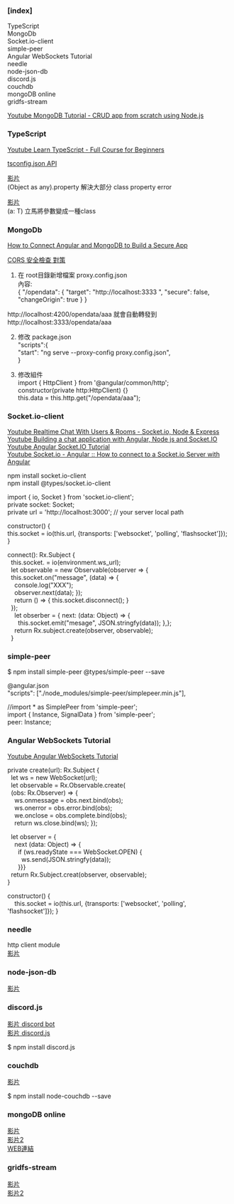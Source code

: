 
### [index]  
TypeScript  
MongoDb  
Socket.io-client    
simple-peer  
Angular WebSockets Tutorial   
needle  
node-json-db  
discord.js  
couchdb  
mongoDB online  
gridfs-stream  
  
  
[Youtube MongoDB Tutorial - CRUD app from scratch using Node.js](https://www.youtube.com/watch?v=CyTWPr_WwdI&ab_channel=freeCodeCamp.org)  


### TypeScript  

[Youtube Learn TypeScript - Full Course for Beginners](https://www.youtube.com/watch?v=gp5H0Vw39yw&ab_channel=freeCodeCamp.org)  

[tsconfig.json API](https://www.tslang.cn/docs/handbook/tsconfig-json.html)  

[影片](https://youtu.be/gp5H0Vw39yw?t=3265)  
(Object as any).property  解決大部分 class property error  

[影片](https://youtu.be/gp5H0Vw39yw?t=4430)  
<T extends object> (a: T) 立馬將參數變成一種class  

   



### MongoDb  

[How to Connect Angular and MongoDB to Build a Secure App](https://developer.okta.com/blog/2019/09/11/angular-mongodb)  

[CORS 安全檢查 對策](https://blog.miniasp.com/post/2017/02/05/Setup-proxy-to-backend-in-Angular-CLI)  
1. 在 root目錄新增檔案 proxy.config.json  
內容:  
{
    "/opendata": {
      "target": "http://localhost:3333 ",
      "secure": false,
      "changeOrigin": true
    }
  }
  
http://localhost:4200/opendata/aaa 就會自動轉發到  http://localhost:3333/opendata/aaa  

2. 修改 package.json  
 "scripts":{  
   "start": "ng serve --proxy-config proxy.config.json",  
 }
 
 3. 修改組件  
  import { HttpClient } from '@angular/common/http';  
  constructor(private http:HttpClient) {}  
  this.data = this.http.get("/opendata/aaa");  



### Socket.io-client  
[Youtube Realtime Chat With Users & Rooms - Socket.io, Node & Express](https://www.youtube.com/watch?v=jD7FnbI76Hg&list=PLillGF-RfqbZ2ybcoD2OaabW2P7Ws8CWu&index=29)    
[Youtube Building a chat application with Angular, Node js and Socket.IO](https://www.youtube.com/watch?v=h39ZhR7PUts&t=1826s&ab_channel=TheSwagCoder)  
[Youtube Angular Socket.IO Tutorial](https://www.youtube.com/watch?v=n7OKfVwClE4&ab_channel=TutorialEdge)  
[Youtube Socket.io - Angular :: How to connect to a Socket.io Server with Angular](https://youtu.be/66T2A2dvplY?t=123)  
   

npm install socket.io-client  
npm install @types/socket.io-client  

import { io, Socket } from 'socket.io-client';  
private socket: Socket;  
  private url = 'http://localhost:3000'; // your server local path  

  constructor() {   
    this.socket = io(this.url, {transports: ['websocket', 'polling', 'flashsocket']});  
  }  
  
  

connect(): Rx.Subject<MessageEvent> {  
&nbsp; this.socket. = io(environment.ws_url);    
&nbsp; let observable = new Observable(observer => {    
&nbsp; this.socket.on("message", (data) => {   
&nbsp; &nbsp; console.log("XXX");    
&nbsp; &nbsp; observer.next(data); });  
&nbsp; &nbsp; return () => { this.socket.disconnect();  }  
&nbsp; });  
&nbsp; &nbsp; let obserber = { next: (data: Object) => {  
&nbsp; &nbsp; &nbsp; this.socket.emit("mesage", JSON.stringfy(data));  },};  
&nbsp; &nbsp; return Rx.subject.create(observer, observable);  
&nbsp; }

### simple-peer  
$ npm install simple-peer @types/simple-peer --save  

@angular.json  
"scripts": ["./node_modules/simple-peer/simplepeer.min.js"],  

//import * as SimplePeer from 'simple-peer';  
import { Instance, SignalData } from 'simple-peer';  
peer: Instance;  

### Angular WebSockets Tutorial  
[Youtube Angular WebSockets Tutorial](https://youtu.be/8CNVYWiR5fg?list=PLzUGFf4GhXBLlWgVXafxrXRQWhGQr2lKQ&t=49)  

private create(url): Rx.Subject<MessageEvent> {  
&nbsp; let ws = new WebSocket(url);  
&nbsp; let observable = Rx.Observable.create(  
&nbsp; (obs: Rx.Observer<MessageEvent>) => {  
&nbsp; &nbsp; ws.onmessage = obs.next.bind(obs);  
&nbsp; &nbsp; ws.onerror = obs.error.bind(obs);  
&nbsp; &nbsp; we.onclose = obs.complete.bind(obs);  
&nbsp; &nbsp; return ws.close.bind(ws); });  

&nbsp; let observer = {  
&nbsp; &nbsp; next (data: Object) => {  
&nbsp; &nbsp; &nbsp; if (ws.readyState === WebSocket.OPEN) {  
&nbsp; &nbsp; &nbsp; &nbsp; ws.send(JSON.stringfy(data));  
&nbsp; &nbsp; &nbsp; }}}  
&nbsp; return Rx.Subject.creat(observer, observable);  
}

constructor() {  
&nbsp; &nbsp; this.socket = io(this.url, {transports: ['websocket', 'polling', 'flashsocket']});
}  


###  needle  

http client module  
[影片](https://youtu.be/PjjjhGW4ceM?list=PLillGF-RfqbZ2ybcoD2OaabW2P7Ws8CWu&t=648)  


### node-json-db
   
[影片](https://youtu.be/KQya9i6czhM?list=PLillGF-RfqbZ2ybcoD2OaabW2P7Ws8CWu&t=414)  


### discord.js  

[影片 discord bot](https://youtu.be/BmKXBVdEV0g?&ab_channel=TraversyMedia&t=316)  
[影片 discord.js](https://youtu.be/BmKXBVdEV0g?&ab_channel=TraversyMedia&t=704) 

$ npm install discord.js  


### couchdb  

[影片](https://youtu.be/R6LUMXrAoCE?list=PLillGF-RfqbZ2ybcoD2OaabW2P7Ws8CWu&t=368)  

$ npm install node-couchdb --save  



### mongoDB online  

[影片](https://youtu.be/3f5Q9wDePzY?list=PLillGF-RfqbZ2ybcoD2OaabW2P7Ws8CWu&t=281)  
[影片2](https://youtu.be/3f5Q9wDePzY?list=PLillGF-RfqbZ2ybcoD2OaabW2P7Ws8CWu&t=1160)  
[WEB連結](https://mlab.com/welcome/)  


### gridfs-stream  

[影片](https://youtu.be/3f5Q9wDePzY?list=PLillGF-RfqbZ2ybcoD2OaabW2P7Ws8CWu&t=444)  
[影片2](https://youtu.be/3f5Q9wDePzY?list=PLillGF-RfqbZ2ybcoD2OaabW2P7Ws8CWu&t=1299)  



